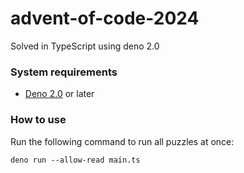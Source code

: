 # advent-of-code-2024
Solved in TypeScript using deno 2.0
### System requirements
- [Deno 2.0](https://github.com/denoland/deno) or later
### How to use
Run the following command to run all puzzles at once:
```console
deno run --allow-read main.ts
```